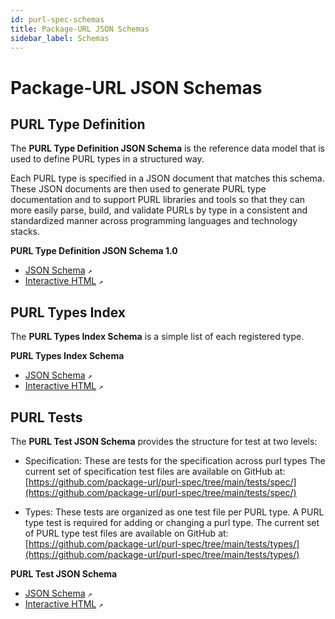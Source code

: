 ```yaml
---
id: purl-spec-schemas
title: Package-URL JSON Schemas
sidebar_label: Schemas
---
```


# Package-URL JSON Schemas


## PURL Type Definition

The **PURL Type Definition JSON Schema** is the reference data model that is used to define PURL types in a structured way.

Each PURL type is specified in a JSON document that matches this schema. These JSON documents are then used to generate PURL type documentation and to support PURL libraries and tools so that they can more easily parse, build, and validate PURLs by type in a consistent and standardized manner across programming languages and technology stacks.

**PURL Type Definition JSON Schema 1.0**

- <a href="https://github.com/package-url/purl-spec/blob/main/schemas/purl-type-definition.schema-1.0.json" target="_blank">JSON Schema</a> `↗`
- <a href="/schemas/purl-type-definition.schema-1.0.html" target="_blank">Interactive HTML</a> `↗`


## PURL Types Index

The **PURL Types Index Schema** is a simple list of each registered type.

**PURL Types Index Schema**

- <a href="https://github.com/package-url/purl-spec/blob/main/schemas/purl-types-index.schema.json" target="_blank">JSON Schema</a> `↗`
- <a href="/schemas/purl-types-index.schema-1.0.html" target="_blank">Interactive HTML</a> `↗`


## PURL Tests

The **PURL Test JSON Schema** provides the structure for test at two levels:

- Specification: These are tests for the specification across purl types The current set of specification test files are available on GitHub at: [https://github.com/package-url/purl-spec/tree/main/tests/spec/](https://github.com/package-url/purl-spec/tree/main/tests/spec/)

- Types: These tests are organized as one test file per PURL type. A PURL type test is required for adding or changing a purl type. The current set of PURL type test files are available on GitHub at: [https://github.com/package-url/purl-spec/tree/main/tests/types/](https://github.com/package-url/purl-spec/tree/main/tests/types/)

**PURL Test JSON Schema**

- <a href="https://github.com/package-url/purl-spec/blob/main/schemas/purl-test.schema.json" target="_blank">JSON Schema</a> `↗`
- <a href="/schemas/purl-test.schema.html" target="_blank">Interactive HTML</a> `↗`
